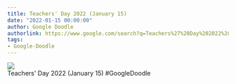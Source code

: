 ```yaml
---
title: Teachers' Day 2022 (January 15)
date: "2022-01-15 00:00:00"
author: Google Doodle
authorlink: https://www.google.com/search?q=Teachers%27%20Day%202022%20(January%2015)
tags:
- Google-Doodle
---
```

<img src="https://www.google.com/logos/doodles/2022/teachers-day-2022-january-15-6753651837109340-l.png" referrerpolicy="no-referrer"><br>Teachers' Day 2022 (January 15) #GoogleDoodle